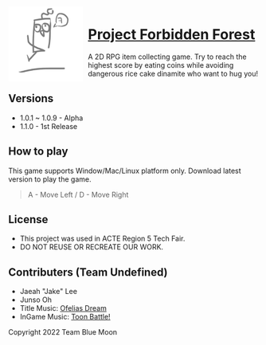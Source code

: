 <img width="150" height="150" align="left" style="float: left; margin: 0 10px 0 0;" alt="TheForbiddenForest" src="https://raw.githubusercontent.com/RuthGyeul/Forbidden-Forest-Resources/main/LmaoIcon.png"> 


# [Project Forbidden Forest](https://github.com/RuthGyeul/Forbidden-Forest-Resources)
A 2D RPG item collecting game. Try to reach the highest score by eating coins while avoiding dangerous rice cake dinamite who want to hug you!

## Versions
- 1.0.1 ~ 1.0.9 - Alpha
- 1.1.0 - 1st Release

## How to play
This game supports Window/Mac/Linux platform only. Download latest version to play the game.
> A - Move Left / D - Move Right

## License
- This project was used in ACTE Region 5 Tech Fair. 
- DO NOT REUSE OR RECREATE OUR WORK.


## Contributers (Team Undefined)
- Jaeah "Jake" Lee
- Junso Oh
- Title Music: [Ofelias Dream](https://www.bensound.com/royalty-free-music/track/ofelias-dream)
- InGame Music: [Toon Battle!](https://assetstore.unity.com/packages/audio/music/orchestral/free-live-music-journey-across-worlds-205221)

Copyright 2022 Team Blue Moon

